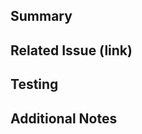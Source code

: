 ## Summary
<!-- Provide a short summary of the changes made -->

## Related Issue (link)
<!-- If applicable, reference the issue number (e.g., Fixes #123) -->

## Testing 
<!-- Put the commands/methods used for testing this change -->

## Additional Notes
<!-- Any other relevant information -->